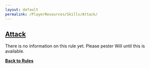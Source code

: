 ```yaml
---
layout: default
permalink: /PlayerResources/Skills/Attack/
---
```

## [Attack](#Attack)

There is no information on this rule yet. Please pester Will until this is available.

**[Back to Rules]({{site.baseurl}}/Rules/Index/#rules)**